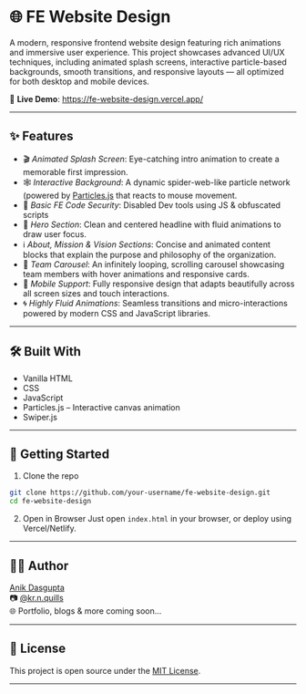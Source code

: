 # 🌐 FE Website Design
A modern, responsive frontend website design featuring rich animations and immersive user experience. This project showcases advanced UI/UX techniques, including animated splash screens, interactive particle-based backgrounds, smooth transitions, and responsive layouts — all optimized for both desktop and mobile devices.

🔗 **Live Demo**: https://fe-website-design.vercel.app/

---

## ✨ Features

- 🎬 _Animated Splash Screen_: Eye-catching intro animation to create a memorable first impression.
- 🕸️ _Interactive Background_: A dynamic spider-web-like particle network (powered by [Particles.js](https://vincentgarreau.com/particles.js/) that reacts to mouse movement.
- 🔐 _Basic FE Code Security_: Disabled Dev tools using JS & obfuscated scripts
- 🚀 _Hero Section_: Clean and centered headline with fluid animations to draw user focus.
- ℹ️ _About, Mission & Vision Sections_: Concise and animated content blocks that explain the purpose and philosophy of the organization.
- 👥 _Team Carousel_: An infinitely looping, scrolling carousel showcasing team members with hover animations and responsive cards.
- 📱 _Mobile Support_: Fully responsive design that adapts beautifully across all screen sizes and touch interactions.
- 🌀 _Highly Fluid Animations_: Seamless transitions and micro-interactions powered by modern CSS and JavaScript libraries.

---

## 🛠️ Built With

- Vanilla HTML
- CSS
- JavaScript
- Particles.js – Interactive canvas animation
- Swiper.js

---

## 🚀 Getting Started

1. Clone the repo
  ```bash
  git clone https://github.com/your-username/fe-website-design.git
  cd fe-website-design
  ```
2. Open in Browser
  Just open `index.html` in your browser, or deploy using Vercel/Netlify.

---

## 🧑‍💻 Author

[Anik Dasgupta](https://www.linkedin.com/in/anik-d-a2a847306/)  
📷 [@kr.n.quills](https://www.instagram.com/kr.n.quills/)  
🌐 Portfolio, blogs & more coming soon...

---

## 📄 License
This project is open source under the [MIT License](LICENSE).

---

